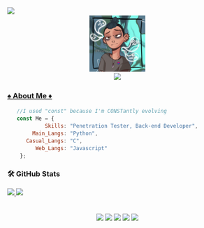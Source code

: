 <img src="https://komarev.com/ghpvc/?username=uhenrique&color=blueviolet&style=flat">
<div align='center'>
    <a href="https://github.com/uhenrique">
    <img src='https://github.com/uhenrique/uhenrique/blob/main/uhenrique.png' height='128px' weidth'128px' target="_blank"><br>
    <img src="https://readme-typing-svg.herokuapp.com?color=0014FF&center=true&vCenter=true&multiline=true&width=500&height=65&lines=Hello+Friend!;My+name+is+Ulissis+and+I'm+a+physicist">
</div>

</div>
  
  ### ♠️ About Me ♦️
 
```js
   //I used "const" because I'm CONSTantly evolving
   const Me = {
            Skills: "Penetration Tester, Back-end Developer",
        Main_Langs: "Python",
      Casual_Langs: "C", 
         Web_Langs: "Javascript"
    };

```

 ### 🛠️ GitHub Stats

<div>
  <a href="https://github.com/ArthurHydr">
  <img height="200em" src="https://activity-graph.herokuapp.com/graph?username=ArthurHydr&theme=github&bg_color=20232a&hide_border=true"/>
  <img height="200em" src="https://github-readme-stats.vercel.app/api/top-langs/?username=ArthurHydr&hide_border=1&theme=react&hide=issues&langs_count=5&custom_title=Top%20Languages"/>
<div>
    
#
    
<div align='center'>
    <a href = "mailto: contato.ArthurOttoni@protonmail.com"><img src="https://img.shields.io/badge/-Email-%238a90c7?style=for-the-badge&logo=protonmail&logoColor=white" target="_blank"></a>
  	<a href="https://www.youtube.com/channel/UCQxsPy4aLwGQ9fjZhsDJ70Q" target="_blank"><img src="https://img.shields.io/badge/-Youtube-%23EA4335?style=for-the-badge&logo=youtube&logoColor=white" target="_blank"></a>
    <a href="https://instagram.com/ottoni.arthur" target="_blank"><img src="https://img.shields.io/badge/-Instagram-%23E4405F?style=for-the-badge&logo=instagram&logoColor=white" target="_blank"></a>
  	<a href="https://www.linkedin.com/in/arthur-ottoni-a62902207/" target="_blank"><img src="https://img.shields.io/badge/-LinkedIn-%230077B5?style=for-the-badge&logo=linkedin&logoColor=white" target="_blank"></a>
  	<a href="https://twitter.com/ottoni_arthur" target="_blank"><img src="https://img.shields.io/badge/-Twitter-%231DA1F2?style=for-the-badge&logo=twitter&logoColor=white" target="_blank"></a>
</div>
